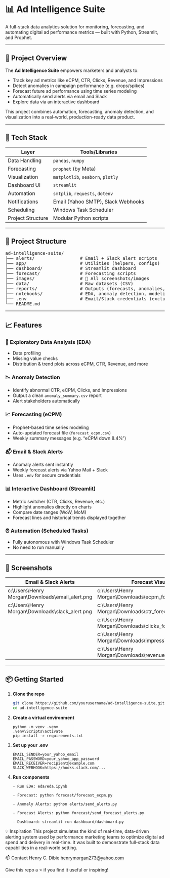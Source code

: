 # 📊 Ad Intelligence Suite

A full-stack data analytics solution for monitoring, forecasting, and automating digital ad performance metrics — built with Python, Streamlit, and Prophet.

---

## 🚀 Project Overview

The **Ad Intelligence Suite** empowers marketers and analysts to:
- Track key ad metrics like eCPM, CTR, Clicks, Revenue, and Impressions
- Detect anomalies in campaign performance (e.g. drops/spikes)
- Forecast future ad performance using time series modeling
- Automatically send alerts via email and Slack
- Explore data via an interactive dashboard

This project combines automation, forecasting, anomaly detection, and visualization into a real-world, production-ready data product.

---

## 🧰 Tech Stack

| Layer           | Tools/Libraries                        |
|----------------|----------------------------------------|
| Data Handling   | `pandas`, `numpy`                     |
| Forecasting     | `prophet` (by Meta)                   |
| Visualization   | `matplotlib`, `seaborn`, `plotly`     |
| Dashboard UI    | `streamlit`                           |
| Automation      | `smtplib`, `requests`, `dotenv`       |
| Notifications   | Email (Yahoo SMTP), Slack Webhooks    |
| Scheduling      | Windows Task Scheduler                |
| Project Structure | Modular Python scripts              |

---

## 📁 Project Structure
<pre lang="markdown">
ad-intelligence-suite/
├── alerts/                 # Email + Slack alert scripts
├── app/                    # Utilities (helpers, configs)
├── dashboard/              # Streamlit dashboard
├── forecast/               # Forecasting scripts
├── images/                 # 📸 All screenshots/images
├── data/                   # Raw datasets (CSV)
├── reports/                # Outputs (forecasts, anomalies, HTML)
├── notebooks/              # EDA, anomaly detection, modeling
├── .env                    # Email/Slack credentials (excluded in .gitignore)
└── README.md
</pre>


---

## 📈 Features

### 🧪 Exploratory Data Analysis (EDA)
- Data profiling
- Missing value checks
- Distribution & trend plots across eCPM, CTR, Revenue, and more

### 📉 Anomaly Detection
- Identify abnormal CTR, eCPM, Clicks, and Impressions
- Output a clean `anomaly_summary.csv` report
- Alert stakeholders automatically

### 📈 Forecasting (eCPM)
- Prophet-based time series modeling
- Auto-updated forecast file (`forecast_ecpm.csv`)
- Weekly summary messages (e.g. “eCPM down 8.4%”)

### 📬 Email & Slack Alerts
- Anomaly alerts sent instantly
- Weekly forecast alerts via Yahoo Mail + Slack
- Uses `.env` for secure credentials

### 📊 Interactive Dashboard (Streamlit)
- Metric switcher (CTR, Clicks, Revenue, etc.)
- Highlight anomalies directly on charts
- Compare date ranges (WoW, MoM)
- Forecast lines and historical trends displayed together

### ⏰ Automation (Scheduled Tasks)
- Fully autonomous with Windows Task Scheduler
- No need to run manually

---

## 📸 Screenshots

| Email & Slack Alerts | Forecast Visuals |
|----------------------|------------------|
| c:\Users\Henry Morgan\Downloads\email_alert.png | c:\Users\Henry Morgan\Downloads\ecpm_forecast.png |
| c:\Users\Henry Morgan\Downloads\slack_alert.png | c:\Users\Henry Morgan\Downloads\ctr_forecast.png |
|                          | c:\Users\Henry Morgan\Downloads\clicks_forecast.png |
|                          | c:\Users\Henry Morgan\Downloads\impressions_forecast.png |
|                          | c:\Users\Henry Morgan\Downloads\revenue_forecast.png |

---

## 📦 Getting Started

1. **Clone the repo**
   ```bash
   git clone https://github.com/yourusername/ad-intelligence-suite.git
   cd ad-intelligence-suite


2. **Create a virtual environment**
   ```
   python -m venv .venv
   .venv\Scripts\activate
   pip install -r requirements.txt

3. **Set up your .env**
   ```
   EMAIL_SENDER=your_yahoo_email
   EMAIL_PASSWORD=your_yahoo_app_password
   EMAIL_RECEIVER=recipient@example.com
   SLACK_WEBHOOK=https://hooks.slack.com/...

4. **Run components**
   ```
   - Run EDA: eda/eda.ipynb

   - Forecast: python forecast/forecast_ecpm.py

   - Anomaly Alerts: python alerts/send_alerts.py

   - Forecast Alerts: python forecast/send_forecast_alerts.py

   - Dashboard: streamlit run dashboard/dashboard.py

💡 Inspiration
This project simulates the kind of real-time, data-driven alerting system used by performance marketing teams to optimize digital ad spend and delivery in real-time. It was built to demonstrate full-stack data capabilities in a real-world setting.

📫 Contact
Henry C. Dibie
henrymorgan273@yahoo.com

Give this repo a ⭐ if you find it useful or inspiring!

